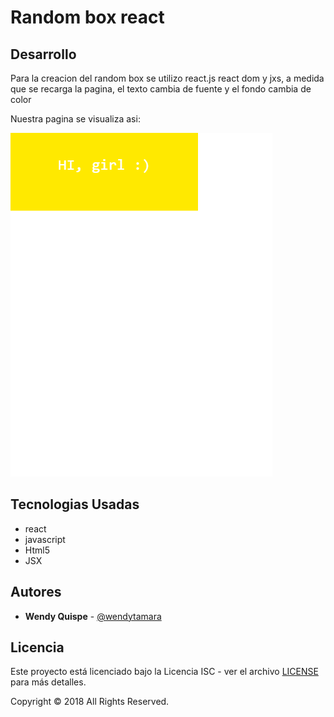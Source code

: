 # **Random box react**





## **Desarrollo**

Para la creacion del random box se utilizo react.js react dom y jxs, a medida que se recarga la pagina, el texto cambia de fuente y el fondo cambia de color

Nuestra pagina se visualiza asi:

![Texto alternativo](assets/images/1.png "Título de la imagen")




##  Tecnologias Usadas
- react
- javascript
- Html5
- JSX

## Autores

- **Wendy Quispe** - [@wendytamara](https://github.com/wendytamara)


## Licencia

Este proyecto está licenciado bajo la Licencia ISC - ver el archivo [LICENSE](https://www.isc.org) para más detalles.

Copyright &copy; 2018 All Rights Reserved.
